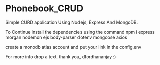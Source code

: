 # Phonebook_CRUD
Simple CURD application Using Nodejs, Express And MongoDB.


To Continue install the dependencies 
using the command
npm i express morgan nodemon ejs body-parser dotenv mongoose axios 

create a monodb atlas account and put your link in the config.env

For more info drop a text. 
thank you,
dfordhananjay :)
